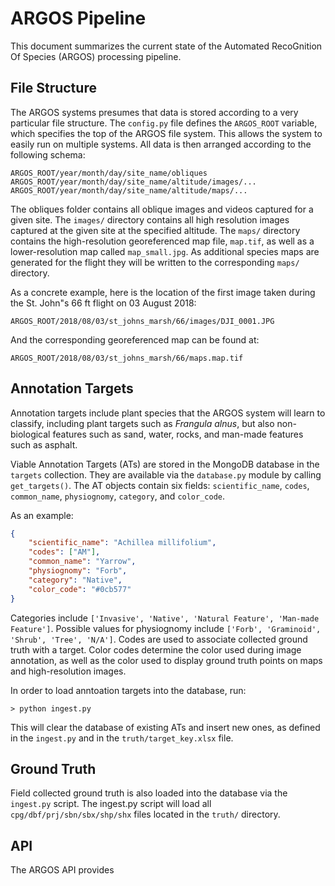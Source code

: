 # ARGOS Pipeline

This document summarizes the current state of the Automated RecoGnition Of
Species (ARGOS) processing pipeline.


## File Structure

The ARGOS systems presumes that data is stored according to a very particular
file structure. The `config.py` file defines the `ARGOS_ROOT` variable, which
specifies the top of the ARGOS file system. This allows the system to easily
run on multiple systems. All data is then arranged according to the following
schema:

```unix
ARGOS_ROOT/year/month/day/site_name/obliques
ARGOS_ROOT/year/month/day/site_name/altitude/images/...
ARGOS_ROOT/year/month/day/site_name/altitude/maps/...
```

The obliques folder contains all oblique images and videos captured for a given
site. The `images/` directory contains all high resolution images captured at
the given site at the specified altitude. The `maps/` directory contains the
high-resolution georeferenced map file, `map.tif`, as well as a
lower-resolution map called `map_small.jpg`. As additional species maps are
generated for the flight they will be written to the corresponding `maps/`
directory.

As a concrete example, here is the location of the first image taken during the
St. John"s 66 ft flight on 03 August 2018:

```unix
ARGOS_ROOT/2018/08/03/st_johns_marsh/66/images/DJI_0001.JPG
```

And the corresponding georeferenced map can be found at:

```unix
ARGOS_ROOT/2018/08/03/st_johns_marsh/66/maps.map.tif
```

## Annotation Targets

Annotation targets include plant species that the ARGOS system will learn to
classify, including plant targets such as *Frangula alnus*, but also
non-biological features such as sand, water, rocks, and man-made features such
as asphalt.

Viable Annotation Targets (ATs) are stored in the MongoDB database in the
`targets` collection. They are available via the `database.py` module by
calling `get_targets()`.  The AT objects contain six fields: `scientific_name`,
`codes`, `common_name`, `physiognomy`, `category`, and `color_code`.

As an example:

```json
{
    "scientific_name": "Achillea millifolium",
    "codes": ["AM"], 
    "common_name": "Yarrow",
    "physiognomy": "Forb",  
    "category": "Native",
    "color_code": "#0cb577"
}
```

Categories include `['Invasive', 'Native', 'Natural Feature', 'Man-made
Feature']`. Possible values for physiognomy include `['Forb', 'Graminoid',
'Shrub', 'Tree', 'N/A']`. Codes are used to associate collected ground truth
with a target. Color codes determine the color used during image annotation, as
well as the color used to display ground truth points on maps and
high-resolution images.

In order to load anntoation targets into the database, run:

```unix
> python ingest.py
```

This will clear the database of existing ATs and insert new ones, as defined in
the `ingest.py` and in the `truth/target_key.xlsx` file.  

## Ground Truth

Field collected ground truth is also loaded into the database via the
`ingest.py` script. The ingest.py script will load all
`cpg/dbf/prj/sbn/sbx/shp/shx` files located in the `truth/` directory.

## API

The ARGOS API provides


